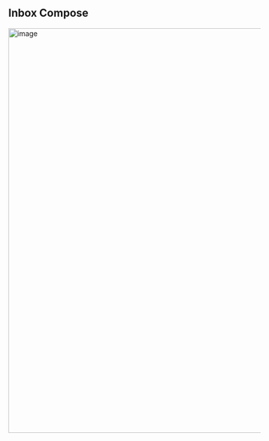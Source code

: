 ## Inbox Compose
<img width="1435" height="809" alt="image" src="https://github.com/user-attachments/assets/6a113d86-91b9-4dc7-9bdf-0d2c04d8467d" />

